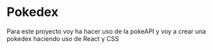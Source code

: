 # Pokedex
Para este proyecto voy ha hacer uso de la pokeAPI y voy a crear una pokedex haciendo uso de React y CSS

